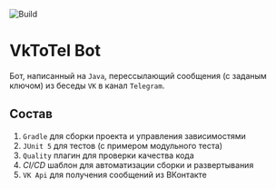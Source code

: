 ![Build](https://github.com/readonlyden/GradleTemplate/actions/workflows/ci.yml/badge.svg)

# VkToTel Bot
Бот, написанный на `Java`, перессылающий сообщения (с заданым ключом) из беседы `VK` в канал `Telegram`.

## Состав
1. `Gradle` для сборки проекта и управления зависимостями
2. `JUnit 5` для тестов (с примером модульного теста)
3. `Quality` плагин для проверки качества кода
4. *CI/CD* шаблон для автоматизации сборки и развертывания
5. `VK Api` для получения сообщений из ВКонтакте
